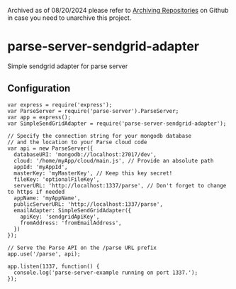 Archived as of 08/20/2024 please refer to [Archiving Repositories](https://docs.github.com/en/repositories/archiving-a-github-repository/archiving-repositories) on Github in case you need to unarchive this project.  

# parse-server-sendgrid-adapter
Simple sendgrid adapter for parse server

## Configuration

```
var express = require('express');
var ParseServer = require('parse-server').ParseServer;
var app = express();
var SimpleSendGridAdapter = require('parse-server-sendgrid-adapter');

// Specify the connection string for your mongodb database
// and the location to your Parse cloud code
var api = new ParseServer({
  databaseURI: 'mongodb://localhost:27017/dev',
  cloud: '/home/myApp/cloud/main.js', // Provide an absolute path
  appId: 'myAppId',
  masterKey: 'myMasterKey', // Keep this key secret!
  fileKey: 'optionalFileKey',
  serverURL: 'http://localhost:1337/parse', // Don't forget to change to https if needed
  appName: 'myAppName',
  publicServerURL: 'http://localhost:1337/parse',
  emailAdapter: SimpleSendGridAdapter({
    apiKey: 'sendgridApiKey',
    fromAddress: 'fromEmailAddress',
  })
});

// Serve the Parse API on the /parse URL prefix
app.use('/parse', api);

app.listen(1337, function() {
  console.log('parse-server-example running on port 1337.');
});

```
